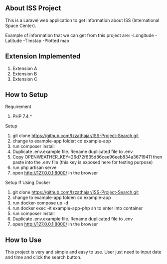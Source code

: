 ## About ISS Project

This is a Laravel web application to get information about ISS (International Space Center). 

Example of information that we can get from this project are:
-Longitude
-Latitude
-Timstap
-Plotted map

## Extension Implemented
1.   Extension A
2.   Extension B
3.   Extension C

## How to Setup

Requirement
1.    PHP 7.4 ^

Setup
1.    git clone https://github.com/Izzathajar/ISS-Project-Search.git
2.    change to example-app  folder: cd example-app 
3.    run composer install 
4.    Duplicate .env.example file. Rename duplicated file to .env
5.    Copy OPENWEATHER_KEY=26d72f635d86cee96eeb834a36719411 then paste into the .env file (this key is exposed here for testing purpose)
6.    run php artisan serve
7.    open http://127.0.0.1:8000/ in the browser

Setup If Using Docker
1.    git clone https://github.com/Izzathajar/ISS-Project-Search.git
2.    change to example-app folder: cd example-app
3.    run docker-compose up -d 
4.    run docker exec -it example-app-php sh to enter into container
5.    run composer install 
6.    Duplicate .env.example file. Rename duplicated file to .env 
7.    open http://127.0.0.1:8000/ in the browser

## How to Use

This project is very and simple and easy to use. User just need to input date and time and click the search button. 



